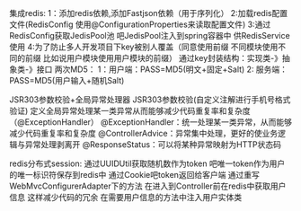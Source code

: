 集成redis:
  1：添加redis依赖,添加Fastjson依赖（用于序列化）
  2:加载redis配置文件(RedisConfig 使用@ConfigurationProperties来读取配置文件)
  3:通过RedisConfig获取JedisPool池 吧JedisPool注入到spring容器中 供RedisService使用
  4:为了防止多人开发项目下key被别人覆盖（同意使用前缀 不同模块使用不同的前缀 比如说用户模块使用用户模块的前缀）
     通过key封装结构：实现类-》抽象类-》接口
两次MD5：
  1：用户端：PASS=MD5(明文+固定+Salt)
  2: 服务端：PASS=MD5(用户输入+随机Salt)
  
JSR303参数校验+全局异常处理器
  JSR303参数校验(自定义注解进行手机号格式验证)
  定义全局异常处理某一类异常从而能够减少代码重复率和复杂度（@ExceptionHandler）
  @ExceptionHandler：统一处理某一类异常，从而能够减少代码重复率和复杂度
  @ControllerAdvice：异常集中处理，更好的使业务逻辑与异常处理剥离开
  @ResponseStatus：可以将某种异常映射为HTTP状态码
  
redis分布式session:
  通过UUIDUtil获取随机数作为token  吧唯一token作为用户的唯一标识符保存到redis中 通过Cookie吧token返回给客户端
  通过重写WebMvcConfigurerAdapter下的方法 在进入到Controller前在redis中获取用户信息 这样减少代码的冗余 在需要用户信息的方法中注入用户实体类

  